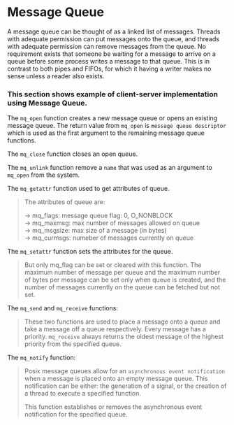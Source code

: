 # Message Queue
A message queue can be thought of as a linked list of messages. Threads with adequate permission can put messages onto the queue, and threads with adequate permission can remove
messages from the queue. No requirement exists that someone be waiting for a message to arrive on a  queue before some process writes a message to that queue. This is in contrast
to both pipes and FIFOs, for which it having a writer makes no sense unless a reader also exists.

### This section shows example of client-server implementation using Message Queue.

The `mq_open` function creates a new message queue or opens an existing message queue. The return value from `mq_open` is `message queue descriptor` which is used as the first
argument to the remaining message queue functions. <br />

The `mq_close` function closes an open queue.

The `mq_unlink` function remove a `name` that was used as an argument to `mq_open` from the system.

The `mq_getattr` function used to get attributes of queue.
> The attributes of queue are: 
>
> -> mq_flags: message queue flag: 0, O_NONBLOCK <br />
> -> mq_maxmsg:  max number of messages allowed on queue <br />
> -> mq_msgsize: max size of a message (in bytes) <br />
> -> mq_curmsgs: numeber of messages currently on queue <br />

The `mq_setattr` function sets the attributes for the queue.
> But only mq_flag can be set or cleared with this function. The maximum number of message per queue and the maximum number of bytes per message can be set only
when queue is created, and the number of messages currently on the queue can be fetched but not set.

The `mq_send` and `mq_receive` functions:
> These two functions are used to place a message onto a queue and take a message off a queue respectively. Every message has a priority. `mq_receive` always returns the oldest message of the highest priority from the specified queue.

The `mq_notify` function:
> Posix message queues allow for an `asynchronous event notification` when a message is placed onto an empty message queue. This notification can be either: the generation of a signal, or the creation  of a thread to execute a specified function. <br />
>
> This function establishes or removes the asynchronous event notification for the specified queue.
